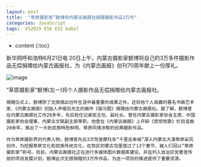 ```yaml
---
layout: post
title:  "草原摄影家”额博向内蒙古画报社捐赠摄影作品3万件"
categories: JavaScript
tags:  ES2015 ES6 ES5 babel 
---
```


* content
{:toc}

新华网呼和浩特6月21日电 20日上午，内蒙古摄影家额博将自己的3万多件摄影作品无偿捐赠给内蒙古画报社，为《内蒙古画报》创刊70周年献上一份厚礼。

![image](https://github.com/lanhua123/lanhua123.github.io/raw/master/7.jpg)

“草原摄影家”额博(左一)将个人摄影作品无偿捐赠给内蒙古画报社。

    捐赠仪式上，额博除了无偿捐出创作生涯中最重要的成果之外，还将他个人收藏的著名书画艺术家、《内蒙古画报》创始人尹瘦石先生的画作《骏马图》捐赠给内蒙古画报社。据了解，额博曾在内蒙古画报社工作20多年，先后担任记者部主任、副社长，曾任内蒙古摄影家协会主席、中国摄影家协会理事、内蒙古文联副主席等职。他曾在《内蒙古画报》上开辟《悠悠牧歌》栏目连载20余年，推出了一大批民族特色鲜明、草原风情浓郁的经典摄影作品。

    作为草原摄影界的代表人物，额博曾先后3次驾驶摩托车“千里走单骑”深入内蒙古大漠草原采风创作，为挖掘草原文化和民族传统文化，在牧区的蒙古包里度过了13个春节，被人们冠以“草原摄影家”称号。目前，内蒙古画报社正在进行多媒体图片数据库建设，并且列入自治区党委宣传部的项目发展计划，额博此次无偿捐赠的3万件作品，为这一项目的推进提供了重要资源。
